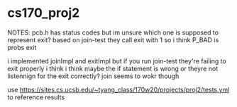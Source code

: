 # cs170_proj2

NOTES: pcb.h has status codes but im unsure which one is supposed to represent exit? 
based on join-test they call exit with 1 so i think P_BAD is probs exit

i implemented joinImpl and exitImpl but if you run join-test they're failing to exit properly i think
i think maybe the if statement is wrong or theyre not listennign for the exit correctly? join seems to wokr though

use https://sites.cs.ucsb.edu/~tyang_class/170w20/projects/proj2/tests.yml to reference results
